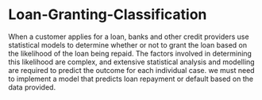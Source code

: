 # Loan-Granting-Classification

When a customer applies for a loan, banks and other credit providers use statistical models to determine whether or not to grant the loan based on the likelihood of the loan being repaid. The factors involved in determining this likelihood are complex, and extensive statistical analysis and modelling are required to predict the outcome for each individual case. we must need to implement a model that predicts loan repayment or default based on the data provided.


